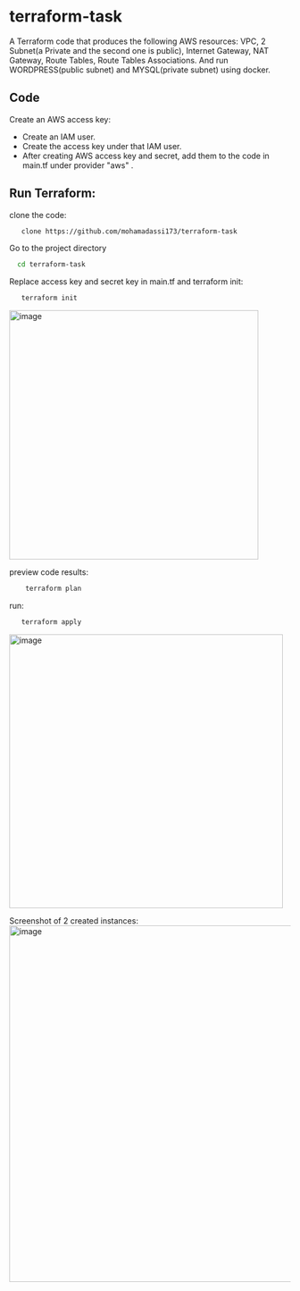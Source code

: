 # terraform-task
 A Terraform code that produces the following AWS resources: VPC, 2 Subnet(a Private and the second one is public), Internet Gateway, NAT Gateway, Route Tables, Route Tables Associations. And run WORDPRESS(public subnet) and MYSQL(private subnet) using docker.
## Code
Create an AWS access key:
* Create an IAM user.
* Create the access key under that IAM user.
* After creating AWS access key and secret, add them to the code in main.tf under provider "aws" .

## Run Terraform:

clone the code:
```bash
   clone https://github.com/mohamadassi173/terraform-task
```
Go to the project directory
```bash
  cd terraform-task
```  

Replace access key and secret key in main.tf and terraform init:
```bash
   terraform init
```
<img width="446" alt="image" src="https://user-images.githubusercontent.com/57872327/183361929-96414e7e-5eb7-4267-980b-36fe5db0c67b.png">

preview code results:
```bash
    terraform plan
```
run:
```bash
   terraform apply
```
<img width="490" alt="image" src="https://user-images.githubusercontent.com/57872327/183362015-2e593e56-660c-4f19-9a78-0fec72e86110.png">

Screenshot of 2 created instances:  
<img width="638" alt="image" src="https://user-images.githubusercontent.com/57872327/183363158-89671f39-cd49-4270-9a3d-278aaa7a9de7.png">
